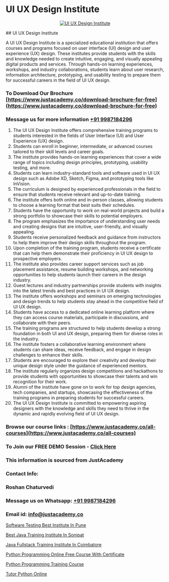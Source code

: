 # UI UX Design Institute

<p align="center">
  <a href="https://justacademy.co/all-courses">
    <img src="https://i.ibb.co/P5KtSQ2/ui-ux.png" alt="UI UX Design Institute">
  </a>
</p>
## UI UX Design Institute

A UI UX Design Institute is a specialized educational institution that offers courses and programs focused on user interface (UI) design and user experience (UX) design. These institutes provide students with the skills and knowledge needed to create intuitive, engaging, and visually appealing digital products and services. Through hands-on learning experiences, workshops, and industry collaborations, students learn about user research, information architecture, prototyping, and usability testing to prepare them for successful careers in the field of UI UX design.
### To Download Our Brochure [https://www.justacademy.co/download-brochure-for-free](https://www.justacademy.co/download-brochure-for-free)
### Message us for more information [+91 9987184296](https://api.whatsapp.com/send?phone=919987184296)
1) The UI UX Design Institute offers comprehensive training programs to students interested in the fields of User Interface (UI) and User Experience (UX) design.
2) Students can enroll in beginner, intermediate, or advanced courses tailored to their skill levels and career goals.
3) The institute provides hands-on learning experiences that cover a wide range of topics including design principles, prototyping, usability testing, and more.
4) Students can learn industry-standard tools and software used in UI UX design such as Adobe XD, Sketch, Figma, and prototyping tools like InVision.
5) The curriculum is designed by experienced professionals in the field to ensure that students receive relevant and up-to-date training.
6) The institute offers both online and in-person classes, allowing students to choose a learning format that best suits their schedules.
7) Students have the opportunity to work on real-world projects and build a strong portfolio to showcase their skills to potential employers.
8) The program emphasizes the importance of understanding user needs and creating designs that are intuitive, user-friendly, and visually appealing.
9) Students receive personalized feedback and guidance from instructors to help them improve their design skills throughout the program.
10) Upon completion of the training program, students receive a certificate that can help them demonstrate their proficiency in UI UX design to prospective employers.
11) The institute also provides career support services such as job placement assistance, resume building workshops, and networking opportunities to help students launch their careers in the design industry.
12) Guest lectures and industry partnerships provide students with insights into the latest trends and best practices in UI UX design.
13) The institute offers workshops and seminars on emerging technologies and design trends to help students stay ahead in the competitive field of UI UX design.
14) Students have access to a dedicated online learning platform where they can access course materials, participate in discussions, and collaborate with their peers.
15) The training programs are structured to help students develop a strong foundation in both UI and UX design, preparing them for diverse roles in the industry.
16) The institute fosters a collaborative learning environment where students can share ideas, receive feedback, and engage in design challenges to enhance their skills.
17) Students are encouraged to explore their creativity and develop their unique design style under the guidance of experienced mentors.
18) The institute regularly organizes design competitions and hackathons to provide students with opportunities to showcase their talents and win recognition for their work.
19) Alumni of the institute have gone on to work for top design agencies, tech companies, and startups, showcasing the effectiveness of the training programs in preparing students for successful careers.
20) The UI UX Design Institute is committed to empowering aspiring designers with the knowledge and skills they need to thrive in the dynamic and rapidly evolving field of UI UX design.

### Browse our course links : [https://www.justacademy.co/all-courses](https://www.justacademy.co/all-courses) 
### To Join our FREE DEMO Session - [Click Here](https://www.justacademy.co/register-for-course-demo)


### This information is sourced from JustAcademy
### Contact Info:
### Roshan Chaturvedi
### Message us on Whatsapp: [+91 9987184296](https://api.whatsapp.com/send?phone=919987184296)
### Email id: [info@justacademy.co](mailto:info@justacademy.co)
                
[Software Testing Best Institute In Pune](https://www.linkedin.com/pulse/software-testing-best-institute-pune-software-training-sunnyvale-rhcvc?trackingId=IJBi9Hp4beO2ZgIBIDHQ0Q%3D%3D&lipi=urn%3Ali%3Apage%3Ad_flagship3_company_admin%3BPMbi7PJsSrOfOFf5jCv3gg%3D%3D)

[Best Java Training Institute In Sonipat](https://www.linkedin.com/pulse/best-java-training-institute-sonipat-justacademy-new-york-ltpif?trackingId=TfnNsCivZ8BYJIxD2v5Qqg%3D%3D&lipi=urn%3Ali%3Apage%3Ad_flagship3_company_admin%3BXrRubNp2RbuIvhkpU%2BeX0g%3D%3D)

[Java Fullstack Training Institute In Coimbatore](https://medium.com/@mahi3106/java-fullstack-training-institute-in-coimbatore-29b62458525a)

[Python Programming Online Free Course With Certificate](https://medium.com/@prempja40/python-programming-online-free-course-with-certificate-72ae2a107c29)

[Python Programming Training Course](https://justacademyin.github.io/justacademy/python-programming-training-course)

[Tutor Python Online](https://justacademyin.github.io/justacademy/tutor-python-online)

